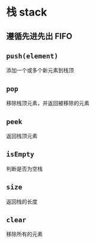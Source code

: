 # 栈 stack

## 遵循先进先出 FIFO

## `push(element)`

添加一个或多个新元素到栈顶

## `pop`

移除栈顶元素，并返回被移除的元素

## `peek`

返回栈顶元素

## `isEmpty`

判断是否为空栈

## `size`

返回栈的长度

## `clear`

移除所有的元素
